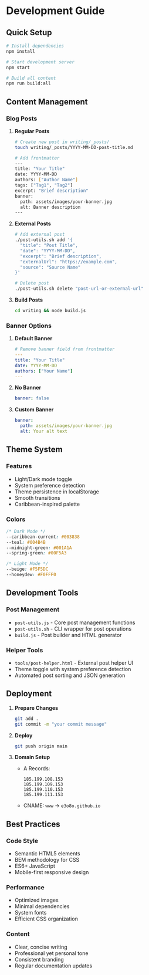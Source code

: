# Development Guide

## Quick Setup

```bash
# Install dependencies
npm install

# Start development server
npm start

# Build all content
npm run build:all
```

## Content Management

### Blog Posts

1. **Regular Posts**
   ```bash
   # Create new post in writing/_posts/
   touch writing/_posts/YYYY-MM-DD-post-title.md
   
   # Add frontmatter
   ---
   title: "Your Title"
   date: YYYY-MM-DD
   authors: ["Author Name"]
   tags: ["Tag1", "Tag2"]
   excerpt: "Brief description"
   banner:
     path: assets/images/your-banner.jpg
     alt: Banner description
   ---
   ```

2. **External Posts**
   ```bash
   # Add external post
   ./post-utils.sh add '{
     "title": "Post Title",
     "date": "YYYY-MM-DD",
     "excerpt": "Brief description",
     "externalUrl": "https://example.com",
     "source": "Source Name"
   }'
   
   # Delete post
   ./post-utils.sh delete "post-url-or-external-url"
   ```

3. **Build Posts**
   ```bash
   cd writing && node build.js
   ```

### Banner Options

1. **Default Banner**
   ```yaml
   # Remove banner field from frontmatter
   ---
   title: "Your Title"
   date: YYYY-MM-DD
   authors: ["Your Name"]
   ---
   ```

2. **No Banner**
   ```yaml
   banner: false
   ```

3. **Custom Banner**
   ```yaml
   banner:
     path: assets/images/your-banner.jpg
     alt: Your alt text
   ```

## Theme System

### Features
- Light/Dark mode toggle
- System preference detection
- Theme persistence in localStorage
- Smooth transitions
- Caribbean-inspired palette

### Colors
```css
/* Dark Mode */
--caribbean-current: #003838
--teal: #004B4B
--midnight-green: #001A1A
--spring-green: #00F5A3

/* Light Mode */
--beige: #F5F5DC
--honeydew: #F0FFF0
```

## Development Tools

### Post Management
- `post-utils.js` - Core post management functions
- `post-utils.sh` - CLI wrapper for post operations
- `build.js` - Post builder and HTML generator

### Helper Tools
- `tools/post-helper.html` - External post helper UI
- Theme toggle with system preference detection
- Automated post sorting and JSON generation

## Deployment

1. **Prepare Changes**
   ```bash
   git add .
   git commit -m "your commit message"
   ```

2. **Deploy**
   ```bash
   git push origin main
   ```

3. **Domain Setup**
   - A Records:
     ```
     185.199.108.153
     185.199.109.153
     185.199.110.153
     185.199.111.153
     ```
   - CNAME: `www` → `e3o8o.github.io`

## Best Practices

### Code Style
- Semantic HTML5 elements
- BEM methodology for CSS
- ES6+ JavaScript
- Mobile-first responsive design

### Performance
- Optimized images
- Minimal dependencies
- System fonts
- Efficient CSS organization

### Content
- Clear, concise writing
- Professional yet personal tone
- Consistent branding
- Regular documentation updates 